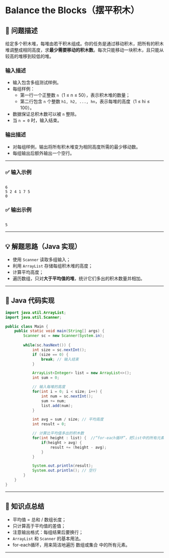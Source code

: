 # Balance the Blocks（摆平积木）

## 🧩 问题描述

给定多个积木堆，每堆由若干积木组成。你的任务是通过移动积木，把所有的积木堆调整成相同高度，求**最少需要移动的积木数**。每次只能移动一块积木，且只能从较高的堆移到较低的堆。

### 输入描述

- 输入包含多组测试样例。
- 每组样例：
  - 第一行一个正整数 `n`（1 ≤ n ≤ 50），表示积木堆的数量；
  - 第二行包含 `n` 个整数 `h1, h2, ..., hn`，表示每堆的高度（1 ≤ hi ≤ 100）。
- 数据保证总积木数可以被 `n` 整除。
- 当 `n = 0` 时，输入结束。

### 输出描述

- 对每组样例，输出将所有积木堆变为相同高度所需的最少移动数。
- 每组输出后额外输出一个空行。

---

### ✅ 输入示例
```

6
5 2 4 1 7 5
0

```

### ✅ 输出示例
```

5

````

---

## 💡 解题思路（Java 实现）

- 使用 `Scanner` 读取多组输入；
- 利用 `ArrayList` 存储每组积木堆的高度；
- 计算平均高度；
- 遍历数组，只对**大于平均值的堆**，统计它们多出的积木数量并相加。

---

## 🧠 Java 代码实现

```java
import java.util.ArrayList;
import java.util.Scanner;

public class Main {
    public static void main(String[] args) {
        Scanner sc = new Scanner(System.in);
        
        while(sc.hasNext()) {
            int size = sc.nextInt();
            if (size == 0) {
                break; // 输入结束
            }

            ArrayList<Integer> list = new ArrayList<>();
            int sum = 0;

            // 输入每堆的高度
            for(int i = 0; i < size; i++) {
                int num = sc.nextInt();
                sum += num;
                list.add(num);
            }

            int avg = sum / size; // 平均高度
            int result = 0;

            // 计算比平均值多出的积木数
            for(int height : list) {  //“for-each循环”，把list中的所有元素遍历，赋值给变量 height，然后进行大括号中的指令
                if(height > avg) {
                    result += (height - avg);
                }
            }

            System.out.println(result);
            System.out.println(); // 空行
        }
    }
}
````

---

## 📎 知识点总结

* 平均值 = 总和 / 数组长度；
* 只计算高于平均值的差值；
* 注意输出格式：每组结果后要换行；
* `ArrayList` 和 `Scanner` 的基本用法。
* for-each循环，用来简洁地遍历 数组或集合 中的所有元素。
---
